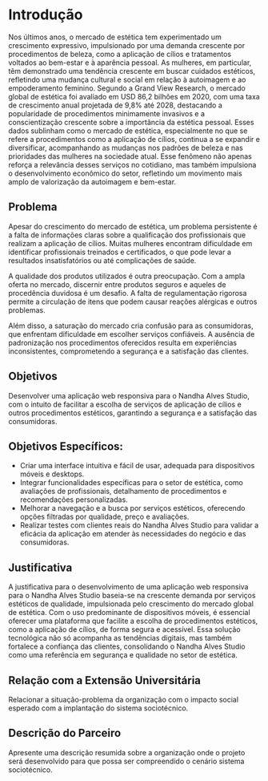 # Introdução

Nos últimos anos, o mercado de estética tem experimentado um crescimento expressivo, impulsionado por uma demanda crescente por procedimentos de beleza, como a aplicação de cílios e tratamentos voltados ao bem-estar e à aparência pessoal. As mulheres, em particular, têm demonstrado uma tendência crescente em buscar cuidados estéticos, refletindo uma mudança cultural e social em relação à autoimagem e ao empoderamento feminino. Segundo a Grand View Research, o mercado global de estética foi avaliado em USD 86,2 bilhões em 2020, com uma taxa de crescimento anual projetada de 9,8% até 2028, destacando a popularidade de procedimentos minimamente invasivos e a conscientização crescente sobre a importância da estética pessoal. Esses dados sublinham como o mercado de estética, especialmente no que se refere a procedimentos como a aplicação de cílios, continua a se expandir e diversificar, acompanhando as mudanças nos padrões de beleza e nas prioridades das mulheres na sociedade atual. Esse fenômeno não apenas reforça a relevância desses serviços no cotidiano, mas também impulsiona o desenvolvimento econômico do setor, refletindo um movimento mais amplo de valorização da autoimagem e bem-estar.

## Problema
Apesar do crescimento do mercado de estética, um problema persistente é a falta de informações claras sobre a qualificação dos profissionais que realizam a aplicação de cílios. Muitas mulheres encontram dificuldade em identificar profissionais treinados e certificados, o que pode levar a resultados insatisfatórios ou até complicações de saúde.

A qualidade dos produtos utilizados é outra preocupação. Com a ampla oferta no mercado, discernir entre produtos seguros e aqueles de procedência duvidosa é um desafio. A falta de regulamentação rigorosa permite a circulação de itens que podem causar reações alérgicas e outros problemas.

Além disso, a saturação do mercado cria confusão para as consumidoras, que enfrentam dificuldade em escolher serviços confiáveis. A ausência de padronização nos procedimentos oferecidos resulta em experiências inconsistentes, comprometendo a segurança e a satisfação das clientes.

## Objetivos

Desenvolver uma aplicação web responsiva  para o Nandha Alves Studio, com o intuito de facilitar a escolha de serviços de aplicação de cílios e outros procedimentos estéticos, garantindo a segurança e a satisfação das consumidoras.

## Objetivos Específicos:

* Criar uma interface intuitiva e fácil de usar, adequada para dispositivos móveis e desktops.
* Integrar funcionalidades específicas para o setor de estética, como avaliações de profissionais, detalhamento de procedimentos e recomendações personalizadas.
* Melhorar a navegação e a busca por serviços estéticos, oferecendo opções filtradas por qualidade, preço e avaliações.
* Realizar testes com clientes reais do Nandha Alves Studio para validar a eficácia da aplicação em atender às necessidades do negócio e das consumidoras.


## Justificativa

A justificativa para o desenvolvimento de uma aplicação web responsiva  para o Nandha Alves Studio baseia-se na crescente demanda por serviços estéticos de qualidade, impulsionada pelo crescimento do mercado global de estética. Com o uso predominante de dispositivos móveis, é essencial oferecer uma plataforma que facilite a escolha de procedimentos estéticos, como a aplicação de cílios, de forma segura e acessível. Essa solução tecnológica não só acompanha as tendências digitais, mas também fortalece a confiança das clientes, consolidando o Nandha Alves Studio como uma referência em segurança e qualidade no setor de estética.

## Relação com a Extensão Universitária

Relacionar a situação-problema da organização com o impacto social esperado com a implantação do sistema sociotécnico.

## Descrição do Parceiro

Apresente uma descrição resumida sobre a organização onde o projeto será desenvolvido para que possa ser compreendido o cenário sistema sociotécnico.
